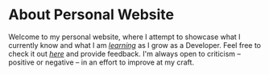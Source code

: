 # About Personal Website 
Welcome to my personal website, where I attempt to showcase what I currently know and what I am [*learning*](https://www.udemy.com/the-complete-junior-to-senior-web-developer-roadmap/learn/v4/t/lecture/12261684?start=30) as I grow as a Developer. Feel free to check it out [*here*](https://tonydc1997.github.io/Personal-Website/) and provide feedback. I'm always open to criticism – positive or negative – in an effort to improve at my craft.
